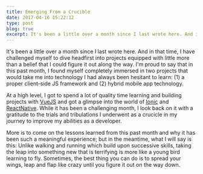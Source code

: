 ```yaml
---
title: Emerging From a Crucible
date: 2017-04-16 15:22:12
type: post
blog: true
excerpt: It's been a little over a month since I last wrote here. And in that time, I have challenged myself to dive headfirst into projects equipped with little more than a belief that I could figure it out along the way.
---
```


It's been a little over a month since I last wrote here. And in that time, I have challenged myself to dive headfirst into projects equipped with little more than a belief that I could figure it out along the way. I'm proud to say that in this past month, I found myself completely immersed in two projects that would take me into technology I had always been hesitant to learn: (1) a proper client-side JS framework and (2) hybrid mobile app technology.

At a high level, I got to spend a lot of quality time learning and building projects with [VueJS](https://vuejs.org) and got a glimpse into the world of [Ionic](https://ionicframework.com/) and [ReactNative](https://facebook.github.io/react-native/). While it has been a challenging month, I look back on it with a gratitude to the trials and tribulations I underwent as a crucicle in my journey to improve my abilities as a developer.

More is to come on the lessons learned from this past month and why it has been such a meaningful experience; but in the meantime, what I will say is this: Unlike walking and running which build upon successive skills, taking the leap into something new that is terrifying is more like a young bird learning to fly. Sometimes, the best thing you can do is to spread your wings, leap and flap like crazy until you figure it out on the way down.
